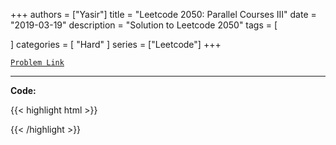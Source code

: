 
+++
authors = ["Yasir"]
title = "Leetcode 2050: Parallel Courses III"
date = "2019-03-19"
description = "Solution to Leetcode 2050"
tags = [
    
]
categories = [
    "Hard"
]
series = ["Leetcode"]
+++



[`Problem Link`](https://leetcode.com/problems/parallel-courses-iii/description/)

---

**Code:**

{{< highlight html >}}

{{< /highlight >}}

